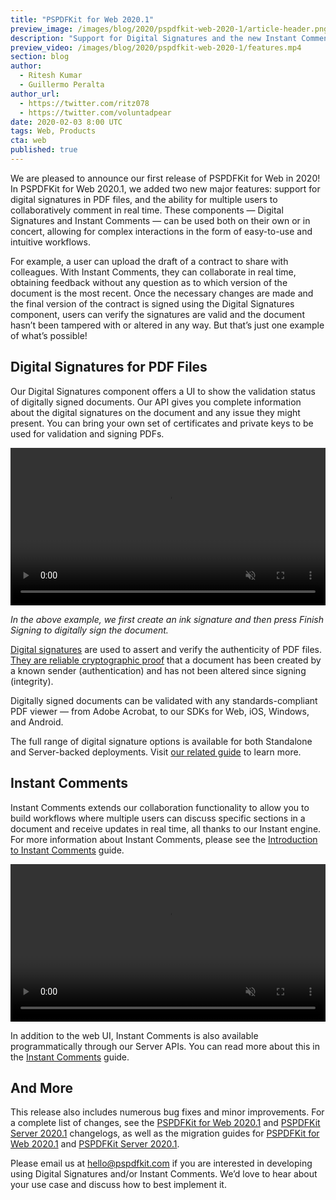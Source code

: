 ```yaml
---
title: "PSPDFKit for Web 2020.1"
preview_image: /images/blog/2020/pspdfkit-web-2020-1/article-header.png
description: "Support for Digital Signatures and the new Instant Comments component in PSPDFKit for Web 2020.1."
preview_video: /images/blog/2020/pspdfkit-web-2020-1/features.mp4
section: blog
author:
  - Ritesh Kumar
  - Guillermo Peralta
author_url:
  - https://twitter.com/ritz078
  - https://twitter.com/voluntadpear
date: 2020-02-03 8:00 UTC
tags: Web, Products
cta: web
published: true
---
```


We are pleased to announce our first release of PSPDFKit for Web in 2020! In PSPDFKit for Web 2020.1, we added two new major features: support for digital signatures in PDF files, and the ability for multiple users to collaboratively comment in real time. These components — Digital Signatures and Instant Comments — can be used both on their own or in concert, allowing for complex interactions in the form of easy-to-use and intuitive workflows.

For example, a user can upload the draft of a contract to share with colleagues. With Instant Comments, they can collaborate in real time, obtaining feedback without any question as to which version of the document is the most recent. Once the necessary changes are made and the final version of the contract is signed using the Digital Signatures component, users can verify the signatures are valid and the document hasn’t been tampered with or altered in any way. But that’s just one example of what’s possible!

## Digital Signatures for PDF Files

Our Digital Signatures component offers a UI to show the validation status of digitally signed documents. Our API gives you complete information about the digital signatures on the document and any issue they might present. You can bring your own set of certificates and private keys to be used for validation and signing PDFs.

<video src="/images/blog/2020/pspdfkit-web-2020-1/digital-signatures.mp4" width="100%" loop muted playsinline data-controller="video" data-video-autoplay="true"></video>

_In the above example, we first create an ink signature and then press Finish Signing to digitally sign the document._

[Digital signatures][digital signatures post] are used to assert and verify the authenticity of PDF files. [They are reliable cryptographic proof][wikipedia definition] that a document has been created by a known sender (authentication) and has not been altered since signing (integrity).

Digitally signed documents can be validated with any standards-compliant PDF viewer — from Adobe Acrobat, to our SDKs for Web, iOS, Windows, and Android.

The full range of digital signature options is available for both Standalone and Server-backed deployments. Visit [our related guide][digital signatures guide] to learn more.

## Instant Comments

Instant Comments extends our collaboration functionality to allow you to build workflows where multiple users can discuss specific sections in a document and receive updates in real time, all thanks to our Instant engine. For more information about Instant Comments, please see the [Introduction to Instant Comments][instant comments guide] guide.

<video src="/images/blog/2020/pspdfkit-web-2020-1/instant-comments.mp4" width="100%" loop muted playsinline data-controller="video" data-video-autoplay="true"></video>

In addition to the web UI, Instant Comments is also available programmatically through our Server APIs. You can read more about this in the [Instant Comments][comments server api] guide.

## And More

This release also includes numerous bug fixes and minor improvements. For a complete list of changes, see the [PSPDFKit for Web 2020.1][web changelog] and [PSPDFKit Server 2020.1][server changelog] changelogs, as well as the migration guides for [PSPDFKit for Web 2020.1][web migration] and [PSPDFKit Server 2020.1][server migration].

Please email us at [hello@pspdfkit.com][] if you are interested in developing using Digital Signatures and/or Instant Comments. We’d love to hear about your use case and discuss how to best implement it.

[server changelog]: /changelog/server/#2020.1
[web changelog]: /changelog/web/#2020.1
[hello@pspdfkit.com]: mailto:hello@pspdfkit.com
[javascript guide]: https://pspdfkit.com/guides/web/current/features/javascript/
[web migration]: https://pspdfkit.com/guides/web/current/migration-guides/2020-1-migration-guide/
[server migration]: https://pspdfkit.com/guides/server/current/migration-guides/2020-1-migration-guide/
[instant comments guide]: https://pspdfkit.com/guides/web/current/comments/introduction-to-instant-comments/
[digital signatures guide]: https://pspdfkit.com/guides/web/current/digital-signatures/digital-signatures-on-web/
[comments server api]: https://pspdfkit.com/guides/server/current/server-api/comments/
[digital signatures post]: https://pspdfkit.com/blog/2019/electronic-signatures-on-pdf/
[wikipedia definition]: https://en.m.wikipedia.org/wiki/Digital_signature
